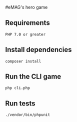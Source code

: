 #eMAG's hero game

## Requirements
    PHP 7.0 or greater

## Install dependencies
    composer install

## Run the CLI game
    php cli.php

## Run tests
    ./vendor/bin/phpunit
